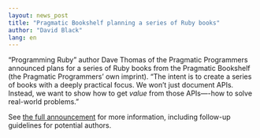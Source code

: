 ```yaml
---
layout: news_post
title: "Pragmatic Bookshelf planning a series of Ruby books"
author: "David Black"
lang: en
---
```


“Programming Ruby” author Dave Thomas of the Pragmatic Programmers
announced plans for a series of Ruby books from the Pragmatic Bookshelf
(the Pragmatic Programmers’ own imprint). “The intent is to create a
series of books with a deeply practical focus. We won’t just document
APIs. Instead, we want to show how to get *value* from those APIs—-how
to solve real-world problems.”

See [the full announcement][1] for more information, including follow-up
guidelines for potential authors.



[1]: http://blade.nagaokaut.ac.jp/cgi-bin/scat.rb/ruby/ruby-talk/123137 
